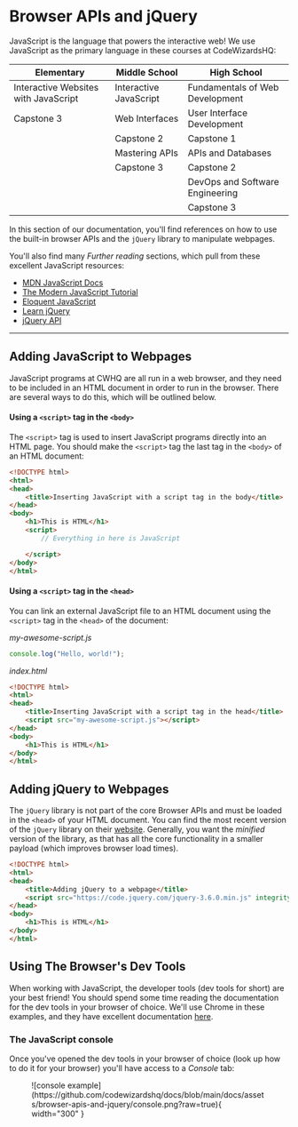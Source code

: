 # Browser APIs and jQuery

JavaScript is the language that powers the interactive web! We use JavaScript as the primary language in these courses at CodeWizardsHQ:

|Elementary                            | Middle School          |High School     |
|--------------------------------------|------------------------|----------------
| Interactive Websites with JavaScript | Interactive JavaScript | Fundamentals of Web Development
| Capstone 3                           | Web Interfaces         | User Interface Development
|                                      | Capstone 2             | Capstone 1
|                                      | Mastering APIs          | APIs and Databases
|                                      | Capstone 3             | Capstone 2
|                                      |                        | DevOps and Software Engineering
|                                      |                        | Capstone 3

In this section of our documentation, you'll find references on how to use the built-in browser APIs and the `jQuery` library to manipulate webpages.

You'll also find many *Further reading* sections, which pull from these excellent JavaScript resources:

- [MDN JavaScript Docs](https://developer.mozilla.org/en-US/docs/Web/JavaScript)
- [The Modern JavaScript Tutorial](https://javascript.info/)
- [Eloquent JavaScript](https://eloquentjavascript.net/)
- [Learn jQuery](https://learn.jquery.com/)
- [jQuery API](https://api.jquery.com/)

<hr>





## Adding JavaScript to Webpages

JavaScript programs at CWHQ are all run in a web browser, and they need to be included in an HTML document in order to run in the browser. There are several ways to do this, which will be outlined below.

#### Using a `<script>` tag in the `<body>`

The `<script>` tag is used to insert JavaScript programs directly into an HTML page. You should make the `<script>` tag the last tag in the `<body>` of an HTML document:

```html
<!DOCTYPE html>
<html>
<head>
    <title>Inserting JavaScript with a script tag in the body</title>
</head>
<body>
    <h1>This is HTML</h1>
    <script>
        // Everything in here is JavaScript

    </script>
</body>
</html>
```

#### Using a `<script>` tag in the `<head>`

You can link an external JavaScript file to an HTML document using the `<script>` tag in the `<head>` of the document:

*my-awesome-script.js*

```javascript
console.log("Hello, world!");
```

*index.html*

```html
<!DOCTYPE html>
<html>
<head>
    <title>Inserting JavaScript with a script tag in the head</title>
    <script src="my-awesome-script.js"></script>
</head>
<body>
    <h1>This is HTML</h1>
</body>
</html>
```


## Adding jQuery to Webpages

The `jQuery` library is not part of the core Browser APIs and must be loaded in the `<head>` of your HTML document. You can find the most recent version of the `jQuery` library on their [website](https://code.jquery.com/). Generally, you want the *minified* version of the library, as that has all the core functionality in a smaller payload (which improves browser load times).

```html
<!DOCTYPE html>
<html>
<head>
    <title>Adding jQuery to a webpage</title>
    <script src="https://code.jquery.com/jquery-3.6.0.min.js" integrity="sha256-/xUj+3OJU5yExlq6GSYGSHk7tPXikynS7ogEvDej/m4=" crossorigin="anonymous"></script>
</head>
<body>
    <h1>This is HTML</h1>
</body>
</html>
```





## Using The Browser's Dev Tools

When working with JavaScript, the developer tools (dev tools for short) are your best friend! You should spend some time reading the documentation for the dev tools in your browser of choice. We'll use Chrome in these examples, and they have excellent documentation [here](https://developer.chrome.com/docs/devtools/).


### The JavaScript console

Once you've opened the dev tools in your browser of choice (look up how to do it for your browser) you'll have access to a *Console* tab:

<figure markdown>
![console example](https://github.com/codewizardshq/docs/blob/main/docs/assets/browser-apis-and-jquery/console.png?raw=true){ width="300" }
<figcaption></figcaption>
</figure>